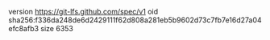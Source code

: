 version https://git-lfs.github.com/spec/v1
oid sha256:f336da248de6d2429111f62d808a281eb5b9602d73c7fb7e16d27a04efc8afb3
size 6353
